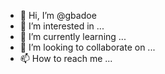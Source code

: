 - 👋 Hi, I’m @gbadoe
- 👀 I’m interested in ...
- 🌱 I’m currently learning ...
- 💞️ I’m looking to collaborate on ...
- 📫 How to reach me ...

<!---
gbadoe/gbadoe is a ✨ special ✨ repository because its `README.md` (this file) appears on your GitHub profile.
You can click the Preview link to take a look at your changes.
--->
